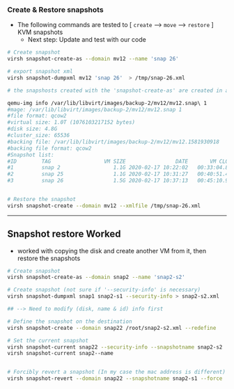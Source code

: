 

### Create & Restore snapshots

* The following commands are tested to [ `create` --> `move` --> `restore` ] KVM snapshots
	* Next step: Update and test with our code

```bash
# Create snapshot
virsh snapshot-create-as --domain mv12 --name 'snap 26'

# export snapshot xml
virsh snapshot-dumpxml mv12 'snap 26'  > /tmp/snap-26.xml

# the snapshosts created with the 'snapshot-create-as' are created in a disk file 

qemu-img info /var/lib/libvirt/images/backup-2/mv12/mv12.snap\ 1
#mage: /var/lib/libvirt/images/backup-2/mv12/mv12.snap 1
#file format: qcow2
#virtual size: 1.0T (1076103217152 bytes)
#disk size: 4.8G
#cluster_size: 65536
#backing file: /var/lib/libvirt/images/backup-2/mv12/mv12.1581930918
#backing file format: qcow2
#Snapshot list:
#ID        TAG                 VM SIZE                DATE       VM CLOCK
#1         snap 2                 1.1G 2020-02-17 10:22:02   00:33:04.805
#2         snap 25                1.1G 2020-02-17 10:31:27   00:40:51.417
#3         snap 26                1.5G 2020-02-17 10:37:13   00:45:10.965


# Restore the snapshot
virsh snapshot-create --domain mv12 --xmlfile /tmp/snap-26.xml
```


---

## Snapshot restore Worked

* worked with copying the disk and create another VM from it, then restore the snapshots 

```bash
# Create snapshot
virsh snapshot-create-as --domain snap2 --name 'snap2-s2'

# Create snapshot (not sure if '--security-info' is necessary)
virsh snapshot-dumpxml snap1 snap2-s1 --security-info > snap2-s2.xml

## --> Need to modify (disk, name & id) info first

# Define the snapshot on the destination
virsh snapshot-create --domain snap22 /root/snap2-s2.xml --redefine

# Set the current snapshot
virsh snapshot-current snap22 --security-info --snapshotname snap2-s2
virsh snapshot-current snap2--name


# Forcibly revert a snapshot (In my case the mac address is different)
virsh snapshot-revert --domain snap22 --snapshotname snap2-s1 --force
```






